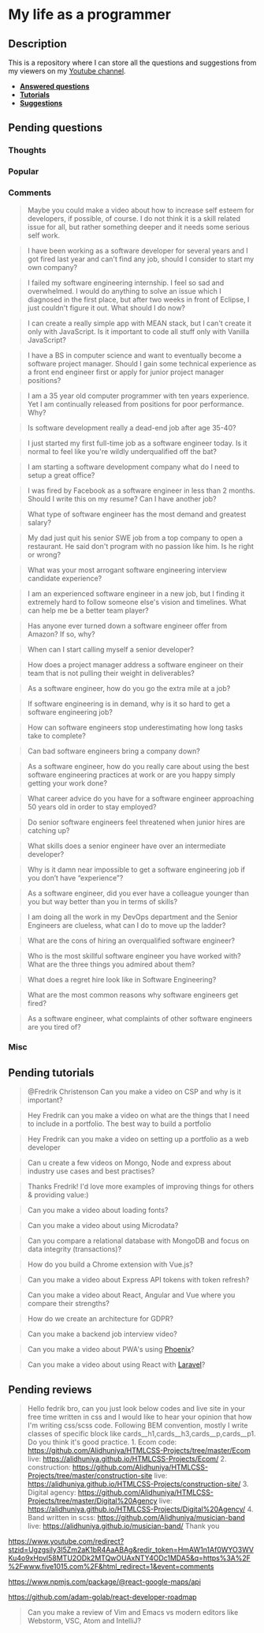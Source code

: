 # My life as a programmer

## Description

This is a repository where I can store all the 
questions and suggestions from my viewers on my [Youtube channel](https://www.youtube.com/user/Fidde12345).

* **[Answered questions](https://www.youtube.com/playlist?list=PLBAZWBMYeVYjXogYQDd1rwVI0c5YoioqU)**
* **[Tutorials](./tutorials.md)**
* **[Suggestions](./suggestions.md)**

## Pending questions

### Thoughts

### Popular

### Comments

> Maybe you could make a video about how to increase self esteem for developers, if possible, of course. I do not think it is a skill related issue for all, but rather something deeper and it needs some serious self work.

> I have been working as a software developer for several years and I got fired last year and can't find any job, should I consider to start my own company?

> I failed my software engineering internship. I feel so sad and overwhelmed. I would do anything to solve an issue which I diagnosed in the first place, but after two weeks in front of Eclipse, I just couldn't figure it out. What should I do now?

> I can create a really simple app with MEAN stack, but I can't create it only with JavaScript. Is it important to code all stuff only with Vanilla JavaScript?

> I have a BS in computer science and want to eventually become a software project manager. Should I gain some technical experience as a front end engineer first or apply for junior project manager positions?

> I am a 35 year old computer programmer with ten years experience. Yet I am continually released from positions for poor performance. Why?

> Is software development really a dead-end job after age 35-40?

> I just started my first full-time job as a software engineer today. Is it normal to feel like you're wildly underqualified off the bat?

> I am starting a software development company what do I need to setup a great office?

> I was fired by Facebook as a software engineer in less than 2 months. Should I write this on my resume? Can I have another job?

> What type of software engineer has the most demand and greatest salary?

> My dad just quit his senior SWE job from a top company to open a restaurant. He said don't program with no passion like him. Is he right or wrong?

> What was your most arrogant software engineering interview candidate experience?

> I am an experienced software engineer in a new job, but I finding it extremely hard to follow someone else's vision and timelines. What can help me be a better team player?

> Has anyone ever turned down a software engineer offer from Amazon? If so, why?

> When can I start calling myself a senior developer?

> How does a project manager address a software engineer on their team that is not pulling their weight in deliverables?

> As a software engineer, how do you go the extra mile at a job?

> If software engineering is in demand, why is it so hard to get a software engineering job?

> How can software engineers stop underestimating how long tasks take to complete?

> Can bad software engineers bring a company down?

> As a software engineer, how do you really care about using the best software engineering practices at work or are you happy simply getting your work done?

> What career advice do you have for a software engineer approaching 50 years old in order to stay employed?

> Do senior software engineers feel threatened when junior hires are catching up?

> What skills does a senior engineer have over an intermediate developer?

> Why is it damn near impossible to get a software engineering job if you don’t have “experience”?

> As a software engineer, did you ever have a colleague younger than you but way better than you in terms of skills?

> I am doing all the work in my DevOps department and the Senior Engineers are clueless, what can I do to move up the ladder?

> What are the cons of hiring an overqualified software engineer?

> Who is the most skillful software engineer you have worked with? What are the three things you admired about them?

> What does a regret hire look like in Software Engineering?

> What are the most common reasons why software engineers get fired?

> As a software engineer, what complaints of other software engineers are you tired of?

### Misc

## Pending tutorials

> @Fredrik Christenson Can you make a video on CSP and why is it important?

> Hey Fredrik can you make a video on what are the things that I need to include in a portfolio. The best way to build a portfolio

> Hey Fredrik can you make a video on setting up a portfolio as a web developer

> Can u create a few videos on Mongo, Node and express about industry use cases and best practises?

> Thanks Fredrik! I'd love more examples of improving things for others & providing value:)

> Can you make a video about loading fonts?

> Can you make a video about using Microdata?

> Can you compare a relational database with MongoDB and focus on data integrity (transactions)?

> How do you build a Chrome extension with Vue.js?

> Can you make a video about Express API tokens with token refresh?

> Can you make a video about React, Angular and Vue where you compare their strengths?

> How do we create an architecture for GDPR?

> Can you make a backend job interview video?

> Can you make a video about PWA's using [Phoenix](http://phoenixframework.org)?

> Can you make a video about using React with [Laravel](https://laravel.com/)?

## Pending reviews

> Hello fedrik bro, can you just look below codes and live site in your free time written in css  and I would like to hear your opinion that how I'm writing css/scss code. Following BEM convention, mostly I write classes of specific block like cards__h1,cards__h3,cards__p,cards__p1. Do you think it's good practice. 1. Ecom code: https://github.com/Alidhuniya/HTMLCSS-Projects/tree/master/Ecom live: https://alidhuniya.github.io/HTMLCSS-Projects/Ecom/ 2. construction: https://github.com/Alidhuniya/HTMLCSS-Projects/tree/master/construction-site live:  https://alidhuniya.github.io/HTMLCSS-Projects/construction-site/ 3. Digital agency: https://github.com/Alidhuniya/HTMLCSS-Projects/tree/master/Digital%20Agency live:  https://alidhuniya.github.io/HTMLCSS-Projects/Digital%20Agency/ 4. Band written in scss:  https://github.com/Alidhuniya/musician-band live:  https://alidhuniya.github.io/musician-band/ Thank you

https://www.youtube.com/redirect?stzid=Ugzgsily3I5Zm2aK1bR4AaABAg&redir_token=HmAW1n1Af0WYO3WVKu4o9xHpvl58MTU2ODk2MTQwOUAxNTY4ODc1MDA5&q=https%3A%2F%2Fwww.five1015.com%2F&html_redirect=1&event=comments

https://www.npmjs.com/package/@react-google-maps/api

https://github.com/adam-golab/react-developer-roadmap

> Can you make a review of Vim and Emacs vs modern editors like Webstorm, VSC, Atom and IntelliJ?
